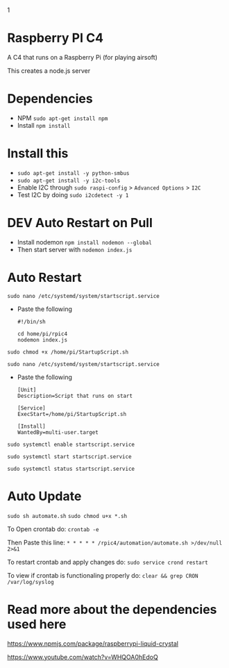 1

# Raspberry PI C4
A C4 that runs on a Raspberry Pi (for playing airsoft)

This creates a node.js server

# Dependencies
- NPM ```sudo apt-get install npm```
- Install ```npm install```


# Install this
- ```sudo apt-get install -y python-smbus```
- ```sudo apt-get install -y i2c-tools```
- Enable I2C through ```sudo raspi-config``` > ```Advanced Options``` > ```I2C```
- Test I2C by doing ```sudo i2cdetect -y 1```

# DEV Auto Restart on Pull
- Install nodemon ```npm install nodemon --global```
- Then start server with ```nodemon index.js```

# Auto Restart
 ```sudo nano /etc/systemd/system/startscript.service```

- Paste the following
    ```
    #!/bin/sh

    cd home/pi/rpic4
    nodemon index.js
    ```
```sudo chmod +x /home/pi/StartupScript.sh```

```sudo nano /etc/systemd/system/startscript.service```
- Paste the following
    ```
    [Unit]
    Description=Script that runs on start

    [Service]
    ExecStart=/home/pi/StartupScript.sh

    [Install]
    WantedBy=multi-user.target
    ```

```sudo systemctl enable startscript.service```

```sudo systemctl start startscript.service```

```sudo systemctl status startscript.service```


# Auto Update

```sudo sh automate.sh```
```sudo chmod u+x *.sh```

To Open crontab do: ```crontab -e```

Then Paste this line:
```* * * * * /rpic4/automation/automate.sh >/dev/null 2>&1```

To restart crontab and apply changes do:
```sudo service crond restart```

To view if crontab is functionaling properly do: ```clear && grep CRON /var/log/syslog```

# Read more about the dependencies used here
https://www.npmjs.com/package/raspberrypi-liquid-crystal

https://www.youtube.com/watch?v=WHQOA0hEdoQ